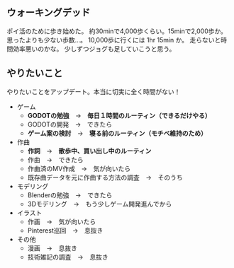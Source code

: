 ## ウォーキングデッド

ポイ活のために歩き始めた。
約30minで4,000歩くらい。15minで2,000歩か。
思ったよりも少ない歩数…。
10,000歩に行くには 1hr 15min か。
走らないと時間効率悪いのかな。
少しずつジョグも足していこうと思う。

## やりたいこと

やりたいことをアップデート。本当に切実に全く時間がない！

- ゲーム
	- **GODOTの勉強**　→　**毎日１時間のルーティン（できるだけやる）**
	- GODOTの開発　→　できたら
	- **ゲーム案の検討**　→　**寝る前のルーティン（モチベ維持のため）**
- 作曲
	- **作詞**　→　**散歩中、買い出し中のルーティン**
	- 作曲　→　できたら
	- 作曲済のMV作成　→　気が向いたら
	- 既存曲データを元に作曲する方法の調査　→　そのうち
- モデリング
	- Blenderの勉強　→　できたら
	- 3Dモデリング　→　もう少しゲーム開発進んでから
- イラスト
	- 作画　→　気が向いたら
	- Pinterest巡回　→　息抜き
- その他
	- 漫画　→　息抜き
	- 技術雑記の調査　→　息抜き
